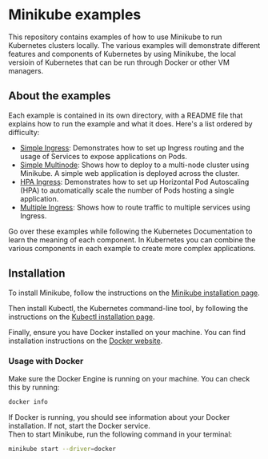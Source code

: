 # Minikube examples
This repository contains examples of how to use Minikube to run Kubernetes clusters locally. 
The various examples will demonstrate different features and components of Kubernetes by using Minikube, the local versioin of Kubernetes that can be run through Docker or other VM managers.

## About the examples
Each example is contained in its own directory, with a README file that explains how to run the example and what it does. Here's a list ordered by difficulty:
- [Simple Ingress](minikube/simple-ingress/): Demonstrates how to set up Ingress routing and the usage of Services to expose applications on Pods.
- [Simple Multinode](minikube/simple-multinode/): Shows how to deploy to a multi-node cluster using Minikube. A simple web application is deployed across the cluster. 
- [HPA Ingress](minikube/hpa-ingress/): Demonstrates how to set up Horizontal Pod Autoscaling (HPA) to automatically scale the number of Pods hosting a single application. 
- [Multiple Ingress](minikube/multiple-ingress/): Shows how to route traffic to multiple services using Ingress.

Go over these examples while following the Kubernetes Documentation to learn the meaning of each component.
In Kubernetes you can combine the various components in each example to create more complex applications.

## Installation
To install Minikube, follow the instructions on the [Minikube installation page](https://minikube.sigs.k8s.io/docs/start/).

Then install Kubectl, the Kubernetes command-line tool, by following the instructions on the [Kubectl installation page](https://kubernetes.io/docs/tasks/tools/install-kubectl/).

Finally, ensure you have Docker installed on your machine. You can find installation instructions on the [Docker website](https://docs.docker.com/get-docker/).

### Usage with Docker
Make sure the Docker Engine is running on your machine. You can check this by running:

```bash
docker info
```
If Docker is running, you should see information about your Docker installation. If not, start the Docker service.
<br>
Then to start Minikube, run the following command in your terminal:
```bash
minikube start --driver=docker
```